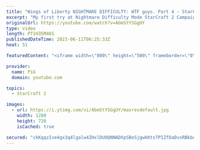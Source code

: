 ```yaml
---
title: "Wings of Liberty NIGHTMARE DIFFICULTY: WTF guys. Part 4 - StarCraft 2"
excerpt: "My first try at Nightmare Difficulty Mode StarCraft 2 Campaign created by GiantGrantGames and his amazing modding community. Having lots of fun with it! Here's the 4th part  0:00 Shhhh 0:18 The Devil's Playground  -- 🐷 Second Channel for Learning StarCraft 2: https://www.youtube.com/c/PiGRandom 🐷 Third"
originalUrl: https://youtube.com/watch?v=AbmStYSGgUY
type: video
length: PT1H35M46S
publishedDateTime: 2023-06-11T06:25:33Z
heat: 51

featuredContent: "<iframe width=\"800\" height=\"500\" frameborder=\"0\" src=\"https://www.youtube.com/embed/AbmStYSGgUY\" allow=\"accelerometer; autoplay; encrypted-media; gyroscope; picture-in-picture\" allowfullscreen></iframe>"

provider:
  name: PiG
  domain: youtube.com

topics:
  - StarCraft 2

images:
  - url: https://i.ytimg.com/vi/AbmStYSGgUY/maxresdefault.jpg
    width: 1280
    height: 720
    isCached: true

secured: "ckKqqzIve4gx3q4lgalw4ZHxlDUOQNNADXpSBeSjgwkKtsTPIZfDaDvsRBkbAZYZaEa4Zz73Ww6Hko92/4xHb3XydC3ziCqnyXGjspd4PkiBCvqZHaTJZPnx8bxBtYbwCH63t6Yb4zH4CdW/KV3JrR7qyLex120H6x1DJ8CD8SZn+V47hm9lJW8FNVi5HNK4N9JNhwOFbTFZ5Q3oLKMEa6qG9tCOKnNuM3TbqbgSBLouxgcOieLgXU0uNCJieVznLe2rjBSDp4zR/QK3BJljRmFZpQGNyI1AyTnSosXyHk8f2k3P9TfO+jmrKILzSYYQoVOkJlT2zqUdvsoqm8w4/dHjXCADkk5m/OlCmCtFpZlfmAyCoSQPgcWfw5C0uW9UWF+T23ft4Dtfaq9MEdkps1zcGBaj09vwmh1CFX6RxpI=;DMXqz82LCfRBvLsie1HQaA=="
---
```


